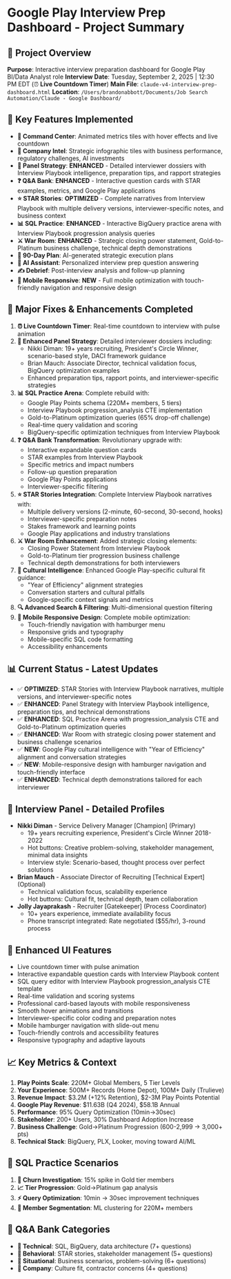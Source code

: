 # Google Play Interview Prep Dashboard - Project Summary

## 📁 Project Overview
**Purpose**: Interactive interview preparation dashboard for Google Play BI/Data Analyst role
**Interview Date**: Tuesday, September 2, 2025 | 12:30 PM EDT (⏰ **Live Countdown Timer**)
**Main File**: `claude-v4-interview-prep-dashboard.html`
**Location**: `/Users/brandonabbott/Documents/Job Search Automation/Claude - Google Dashboard/`

## 🎯 Key Features Implemented
- **🚀 Command Center**: Animated metrics tiles with hover effects and live countdown
- **🏢 Company Intel**: Strategic infographic tiles with business performance, regulatory challenges, AI investments
- **👥 Panel Strategy**: **ENHANCED** - Detailed interviewer dossiers with Interview Playbook intelligence, preparation tips, and rapport strategies
- **❓ Q&A Bank**: **ENHANCED** - Interactive question cards with STAR examples, metrics, and Google Play applications
- **⭐ STAR Stories**: **OPTIMIZED** - Complete narratives from Interview Playbook with multiple delivery versions, interviewer-specific notes, and business context
- **📊 SQL Practice**: **ENHANCED** - Interactive BigQuery practice arena with Interview Playbook progression analysis queries
- **⚔️ War Room**: **ENHANCED** - Strategic closing power statement, Gold-to-Platinum business challenge, technical depth demonstrations
- **📅 90-Day Plan**: AI-generated strategic execution plans
- **🤖 AI Assistant**: Personalized interview prep question answering
- **✍️ Debrief**: Post-interview analysis and follow-up planning
- **📱 Mobile Responsive**: **NEW** - Full mobile optimization with touch-friendly navigation and responsive design

## 🔧 Major Fixes & Enhancements Completed
1. **⏰ Live Countdown Timer**: Real-time countdown to interview with pulse animation
2. **👥 Enhanced Panel Strategy**: Detailed interviewer dossiers including:
   - Nikki Diman: 19+ years recruiting, President's Circle Winner, scenario-based style, DACI framework guidance
   - Brian Mauch: Associate Director, technical validation focus, BigQuery optimization examples
   - Enhanced preparation tips, rapport points, and interviewer-specific strategies
3. **📊 SQL Practice Arena**: Complete rebuild with:
   - Google Play Points schema (220M+ members, 5 tiers)
   - Interview Playbook progression_analysis CTE implementation
   - Gold-to-Platinum optimization queries (65% drop-off challenge)
   - Real-time query validation and scoring
   - BigQuery-specific optimization techniques from Interview Playbook
4. **❓ Q&A Bank Transformation**: Revolutionary upgrade with:
   - Interactive expandable question cards
   - STAR examples from Interview Playbook
   - Specific metrics and impact numbers
   - Follow-up question preparation
   - Google Play Points applications
   - Interviewer-specific filtering
5. **⭐ STAR Stories Integration**: Complete Interview Playbook narratives with:
   - Multiple delivery versions (2-minute, 60-second, 30-second, hooks)
   - Interviewer-specific preparation notes
   - Stakes framework and learning points
   - Google Play applications and industry translations
6. **⚔️ War Room Enhancement**: Added strategic closing elements:
   - Closing Power Statement from Interview Playbook
   - Gold-to-Platinum tier progression business challenge
   - Technical depth demonstrations for both interviewers
7. **🎯 Cultural Intelligence**: Enhanced Google Play-specific cultural fit guidance:
   - "Year of Efficiency" alignment strategies
   - Conversation starters and cultural pitfalls
   - Google-specific context signals and metrics
8. **🔍 Advanced Search & Filtering**: Multi-dimensional question filtering
9. **📱 Mobile Responsive Design**: Complete mobile optimization:
   - Touch-friendly navigation with hamburger menu
   - Responsive grids and typography
   - Mobile-specific SQL code formatting
   - Accessibility enhancements

## 📊 Current Status - Latest Updates
- ✅ **OPTIMIZED**: STAR Stories with Interview Playbook narratives, multiple versions, and interviewer-specific notes
- ✅ **ENHANCED**: Panel Strategy with Interview Playbook intelligence, preparation tips, and technical demonstrations
- ✅ **ENHANCED**: SQL Practice Arena with progression_analysis CTE and Gold-to-Platinum optimization queries
- ✅ **ENHANCED**: War Room with strategic closing power statement and business challenge scenarios
- ✅ **NEW**: Google Play cultural intelligence with "Year of Efficiency" alignment and conversation strategies
- ✅ **NEW**: Mobile-responsive design with hamburger navigation and touch-friendly interface
- ✅ **ENHANCED**: Technical depth demonstrations tailored for each interviewer

## 👥 Interview Panel - Detailed Profiles
- **Nikki Diman** - Service Delivery Manager [Champion] (Primary)
  - 19+ years recruiting experience, President's Circle Winner 2018-2022
  - Hot buttons: Creative problem-solving, stakeholder management, minimal data insights
  - Interview style: Scenario-based, thought process over perfect solutions
- **Brian Mauch** - Associate Director of Recruiting [Technical Expert] (Optional)
  - Technical validation focus, scalability experience
  - Hot buttons: Cultural fit, technical depth, team collaboration
- **Jolly Jayaprakash** - Recruiter [Gatekeeper] (Process Coordinator)
  - 10+ years experience, immediate availability focus
  - Phone transcript integrated: Rate negotiated ($55/hr), 3-round process

## 🎨 Enhanced UI Features
- Live countdown timer with pulse animation
- Interactive expandable question cards with Interview Playbook content
- SQL query editor with Interview Playbook progression_analysis CTE template
- Real-time validation and scoring systems
- Professional card-based layouts with mobile responsiveness
- Smooth hover animations and transitions
- Interviewer-specific color coding and preparation notes
- Mobile hamburger navigation with slide-out menu
- Touch-friendly controls and accessibility features
- Responsive typography and adaptive layouts

## 📈 Key Metrics & Context
1. **Play Points Scale**: 220M+ Global Members, 5 Tier Levels
2. **Your Experience**: 500M+ Records (Home Depot), 100M+ Daily (Trulieve)
3. **Revenue Impact**: $3.2M (+12% Retention), $2-3M Play Points Potential
4. **Google Play Revenue**: $11.63B (Q4 2024), $58.1B Annual
5. **Performance**: 95% Query Optimization (10min→30sec)
6. **Stakeholder**: 200+ Users, 30% Dashboard Adoption Increase
7. **Business Challenge**: Gold→Platinum Progression (600-2,999 → 3,000+ pts)
8. **Technical Stack**: BigQuery, PLX, Looker, moving toward AI/ML

## 🧠 SQL Practice Scenarios
1. **🚨 Churn Investigation**: 15% spike in Gold tier members
2. **📈 Tier Progression**: Gold→Platinum gap analysis  
3. **⚡ Query Optimization**: 10min → 30sec improvement techniques
4. **🎯 Member Segmentation**: ML clustering for 220M+ members

## 📝 Q&A Bank Categories
- **🔧 Technical**: SQL, BigQuery, data architecture (7+ questions)
- **👤 Behavioral**: STAR stories, stakeholder management (5+ questions)  
- **🎯 Situational**: Business scenarios, problem-solving (6+ questions)
- **🏢 Company**: Culture fit, contractor concerns (4+ questions)